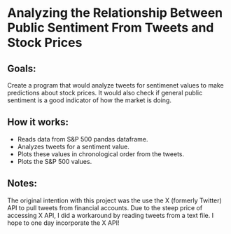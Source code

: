 # Analyzing the Relationship Between Public Sentiment From Tweets and Stock Prices #

## Goals: ##
Create a program that would analyze tweets for sentimenet values to make predictions about stock prices. It would also check if general public sentiment is a good indicator of how the market is doing.

## How it works: ##
- Reads data from S&P 500 pandas dataframe.
- Analyzes tweets for a sentiment value.
- Plots these values in chronological order from the tweets.
- Plots the S&P 500 values.

## Notes: ##
The original intention with this project was the use the X (formerly Twitter) API to pull tweets from financial accounts. Due to the steep price of accessing X API, I did a workaround by reading tweets from a text file. I hope to one day incorporate the X API!
